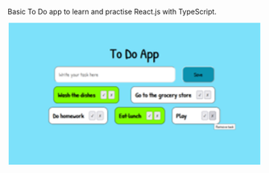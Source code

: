 Basic To Do app to learn and practise React.js with TypeScript.

<p align="center"><img src="/ToDoAppv1.png" width="500"/></p>
